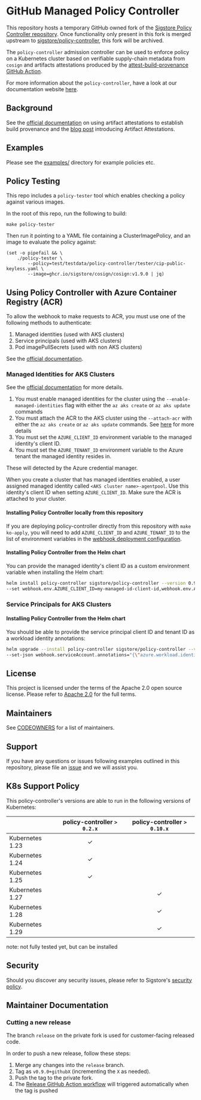 # GitHub Managed Policy Controller

This repository hosts a temporary GitHub owned 
fork of the [Sigstore Policy Controller repository](https://github.com/sigstore/policy-controller). Once functionality only present in this fork is merged upstream to [sigstore/policy-controller](https://github.com/sigstore/policy-controller), this
fork will be archived.

The `policy-controller` admission controller can be used to enforce policy on a Kubernetes cluster based on verifiable supply-chain metadata from `cosign` and
artifacts attestations produced by the [attest-build-provenance GitHub Action](https://github.com/actions/attest-build-provenance).

For more information about the `policy-controller`, have a look at our documentation website [here](https://docs.sigstore.dev/policy-controller/overview).

## Background 

See the [official documentation](https://docs.github.com/en/actions/security-guides/using-artifact-attestations-to-establish-provenance-for-builds) on
using artifact attestations to establish build provenance and
the [blog post](https://github.blog/2024-05-02-introducing-artifact-attestations-now-in-public-beta/) introducing Artifact Attestations.

## Examples

Please see the [examples/](./examples/) directory for example policies etc.

## Policy Testing

This repo includes a `policy-tester` tool which enables checking a policy against
various images.

In the root of this repo, run the following to build:
```
make policy-tester
```

Then run it pointing to a YAML file containing a ClusterImagePolicy, and an image to evaluate the policy against:
```
(set -o pipefail && \
    ./policy-tester \
        --policy=test/testdata/policy-controller/tester/cip-public-keyless.yaml \
        --image=ghcr.io/sigstore/cosign/cosign:v1.9.0 | jq)
```

## Using Policy Controller with Azure Container Registry (ACR)

To allow the webhook to make requests to ACR, you must use one of the following
methods to authenticate:

1. Managed identities (used with AKS clusters)
1. Service principals (used with AKS clusters)
1. Pod imagePullSecrets (used with non AKS clusters)

See the [official documentation](https://learn.microsoft.com/en-us/azure/container-registry/authenticate-kubernetes-options#scenarios).

### Managed Identities for AKS Clusters

See the [official documentation](https://learn.microsoft.com/en-us/azure/aks/cluster-container-registry-integration?toc=%2Fazure%2Fcontainer-registry%2Ftoc.json&bc=%2Fazure%2Fcontainer-registry%2Fbreadcrumb%2Ftoc.json&tabs=azure-cli) for more details.

1. You must enable managed identities for the cluster using the `--enable-managed-identities` flag with either the `az aks create` or `az aks update` commands
1. You must attach the ACR to the AKS cluster using the `--attach-acr` with either
the `az aks create` or `az aks update` commands. See [here](https://learn.microsoft.com/en-us/azure/aks/cluster-container-registry-integration?toc=%2Fazure%2Fcontainer-registry%2Ftoc.json&bc=%2Fazure%2Fcontainer-registry%2Fbreadcrumb%2Ftoc.json&tabs=azure-cli#create-a-new-aks-cluster-and-integrate-with-an-existing-acr) for more details
1. You must set the `AZURE_CLIENT_ID` environment variable to the managed identity's client ID.
1. You must set the `AZURE_TENANT_ID` environment
variable to the Azure tenant the managed identity
resides in.

These will detected by the Azure credential manager.

When you create a cluster that has managed identities enabled,
a user assigned managed identity called
`<AKS cluster name>-agentpool`. Use this identity's client ID
when setting `AZURE_CLIENT_ID`. Make sure the ACR is attached to
your cluster.

#### Installing Policy Controller locally from this repository

If you are deploying policy-controller directly from this repository with
`make ko-apply`, you will need to add `AZURE_CLIENT_ID` and `AZURE_TENANT_ID` to the list of environment
variables in the [webhook deployment configuration](config/webhook.yaml).

#### Installing Policy Controller from the Helm chart

You can provide the managed identity's client ID as a custom environment
variable when installing the Helm chart:

```bash
helm install policy-controller sigstore/policy-controller --version 0.9.0 \
--set webhook.env.AZURE_CLIENT_ID=my-managed-id-client-id,webhook.env.AZURE_TENANT_ID=tenant-id
```

### Service Principals for AKS Clusters

#### Installing Policy Controller from the Helm chart

You should be able to provide the service principal client ID and tenant ID
as a workload identity annotations:

```bash
helm upgrade --install policy-controller sigstore/policy-controller --version 0.9.0 \
--set-json webhook.serviceAccount.annotations="{\"azure.workload.identity/client-id\": \"${SERVICE_PRINCIPAL_CLIENT_ID}\", \"azure.workload.identity/tenant-id\": \"${TENANT_ID}\"}"
```

## License 

This project is licensed under the terms of the Apache 2.0 open source license. Please refer to [Apache 2.0](./LICENSE) for the full terms.

## Maintainers 

See [CODEOWNERS](./CODEOWNERS) for a list of maintainers.

## Support

If you have any questions or issues following examples outlined in this repository,
please file an [issue](https://github.com/github/policy-controller-helm/issues/new?template=Blank+issue) and we will assist you.

## K8s Support Policy

This policy-controller's versions are able to run in the following versions of Kubernetes:

|  | policy-controller `> 0.2.x` | policy-controller `> 0.10.x` |
|---|:---:|:---:|
| Kubernetes 1.23 | ✓ |   |
| Kubernetes 1.24 | ✓ |   |
| Kubernetes 1.25 | ✓ |   |
| Kubernetes 1.27 |   | ✓ |
| Kubernetes 1.28 |   | ✓ |
| Kubernetes 1.29 |   | ✓ |

note: not fully tested yet, but can be installed

## Security

Should you discover any security issues, please refer to Sigstore's [security
policy](https://github.com/sigstore/policy-controller/security/policy).

## Maintainer Documentation

### Cutting a new release

The branch `release` on the private fork is used for customer-facing released code. 

In order to push a new release, follow these steps:

1. Merge any changes into the `release` branch.
1. Tag as `v0.9.0+githubX` (incrementing the `X` as needed).
1. Push the tag to the private fork.
1. The [Release GitHub Action workflow](https://github.com/github/policy-controller/actions/workflows/release.yaml) will triggered automatically when the tag is pushed
